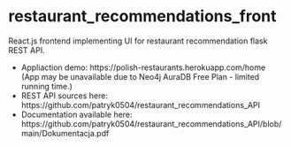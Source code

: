 # restaurant_recommendations_front
React.js frontend implementing UI for restaurant recommendation flask REST API.
<ul>
  <li>Appliaction demo: https://polish-restaurants.herokuapp.com/home<br/>(App may be unavailable due to Neo4j AuraDB Free Plan - limited running time.)</li>
   <li>REST API sources here: https://github.com/patryk0504/restaurant_recommendations_API</li>
  <li>Documentation available here: https://github.com/patryk0504/restaurant_recommendations_API/blob/main/Dokumentacja.pdf</li>
</ul>
